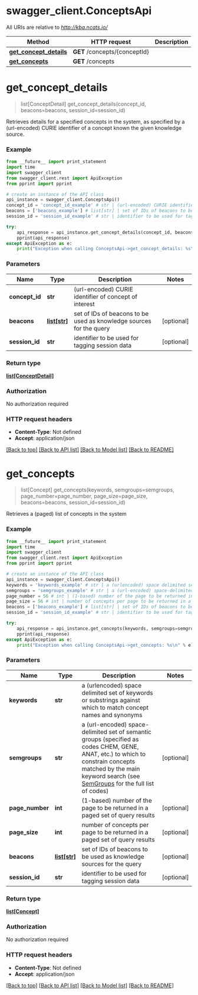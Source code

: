 # swagger_client.ConceptsApi

All URIs are relative to *http://kba.ncats.io/*

Method | HTTP request | Description
------------- | ------------- | -------------
[**get_concept_details**](ConceptsApi.md#get_concept_details) | **GET** /concepts/{conceptId} | 
[**get_concepts**](ConceptsApi.md#get_concepts) | **GET** /concepts | 


# **get_concept_details**
> list[ConceptDetail] get_concept_details(concept_id, beacons=beacons, session_id=session_id)



Retrieves details for a specified concepts in the system, as specified by a (url-encoded) CURIE identifier of a concept known the given knowledge source. 

### Example 
```python
from __future__ import print_statement
import time
import swagger_client
from swagger_client.rest import ApiException
from pprint import pprint

# create an instance of the API class
api_instance = swagger_client.ConceptsApi()
concept_id = 'concept_id_example' # str | (url-encoded) CURIE identifier of concept of interest
beacons = ['beacons_example'] # list[str] | set of IDs of beacons to be used as knowledge sources for the query  (optional)
session_id = 'session_id_example' # str | identifier to be used for tagging session data  (optional)

try: 
    api_response = api_instance.get_concept_details(concept_id, beacons=beacons, session_id=session_id)
    pprint(api_response)
except ApiException as e:
    print("Exception when calling ConceptsApi->get_concept_details: %s\n" % e)
```

### Parameters

Name | Type | Description  | Notes
------------- | ------------- | ------------- | -------------
 **concept_id** | **str**| (url-encoded) CURIE identifier of concept of interest | 
 **beacons** | [**list[str]**](str.md)| set of IDs of beacons to be used as knowledge sources for the query  | [optional] 
 **session_id** | **str**| identifier to be used for tagging session data  | [optional] 

### Return type

[**list[ConceptDetail]**](ConceptDetail.md)

### Authorization

No authorization required

### HTTP request headers

 - **Content-Type**: Not defined
 - **Accept**: application/json

[[Back to top]](#) [[Back to API list]](../README.md#documentation-for-api-endpoints) [[Back to Model list]](../README.md#documentation-for-models) [[Back to README]](../README.md)

# **get_concepts**
> list[Concept] get_concepts(keywords, semgroups=semgroups, page_number=page_number, page_size=page_size, beacons=beacons, session_id=session_id)



Retrieves a (paged) list of concepts in the system 

### Example 
```python
from __future__ import print_statement
import time
import swagger_client
from swagger_client.rest import ApiException
from pprint import pprint

# create an instance of the API class
api_instance = swagger_client.ConceptsApi()
keywords = 'keywords_example' # str | a (urlencoded) space delimited set of keywords or substrings against which to match concept names and synonyms
semgroups = 'semgroups_example' # str | a (url-encoded) space-delimited set of semantic groups (specified as codes CHEM, GENE, ANAT, etc.) to which to constrain concepts matched by the main keyword search (see [SemGroups](https://metamap.nlm.nih.gov/Docs/SemGroups_2013.txt) for the full list of codes)  (optional)
page_number = 56 # int | (1-based) number of the page to be returned in a paged set of query results  (optional)
page_size = 56 # int | number of concepts per page to be returned in a paged set of query results  (optional)
beacons = ['beacons_example'] # list[str] | set of IDs of beacons to be used as knowledge sources for the query  (optional)
session_id = 'session_id_example' # str | identifier to be used for tagging session data  (optional)

try: 
    api_response = api_instance.get_concepts(keywords, semgroups=semgroups, page_number=page_number, page_size=page_size, beacons=beacons, session_id=session_id)
    pprint(api_response)
except ApiException as e:
    print("Exception when calling ConceptsApi->get_concepts: %s\n" % e)
```

### Parameters

Name | Type | Description  | Notes
------------- | ------------- | ------------- | -------------
 **keywords** | **str**| a (urlencoded) space delimited set of keywords or substrings against which to match concept names and synonyms | 
 **semgroups** | **str**| a (url-encoded) space-delimited set of semantic groups (specified as codes CHEM, GENE, ANAT, etc.) to which to constrain concepts matched by the main keyword search (see [SemGroups](https://metamap.nlm.nih.gov/Docs/SemGroups_2013.txt) for the full list of codes)  | [optional] 
 **page_number** | **int**| (1-based) number of the page to be returned in a paged set of query results  | [optional] 
 **page_size** | **int**| number of concepts per page to be returned in a paged set of query results  | [optional] 
 **beacons** | [**list[str]**](str.md)| set of IDs of beacons to be used as knowledge sources for the query  | [optional] 
 **session_id** | **str**| identifier to be used for tagging session data  | [optional] 

### Return type

[**list[Concept]**](Concept.md)

### Authorization

No authorization required

### HTTP request headers

 - **Content-Type**: Not defined
 - **Accept**: application/json

[[Back to top]](#) [[Back to API list]](../README.md#documentation-for-api-endpoints) [[Back to Model list]](../README.md#documentation-for-models) [[Back to README]](../README.md)

